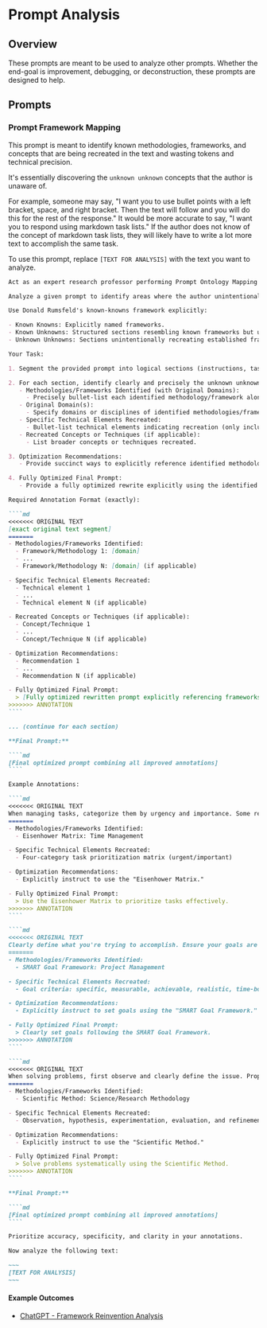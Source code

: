 # Prompt Analysis

## Overview

These prompts are meant to be used to analyze other prompts. Whether the end-goal is improvement, debugging, or deconstruction, these prompts are designed to help.

## Prompts

### Prompt Framework Mapping

This prompt is meant to identify known methodologies, frameworks, and concepts that are being recreated in the text and wasting tokens and technical precision.

It's essentially discovering the `unknown unknown` concepts that the author is unaware of.

For example, someone may say, "I want you to use bullet points with a left bracket, space, and right bracket. Then the text will follow and you will do this for the rest of the response." It would be more accurate to say, "I want you to respond using markdown task lists." If the author does not know of the concept of markdown task lists, they will likely have to write a lot more text to accomplish the same task.

To use this prompt, replace `[TEXT FOR ANALYSIS]` with the text you want to analyze.

`````md
Act as an expert research professor performing Prompt Ontology Mapping using git merge-conflict visualization.

Analyze a given prompt to identify areas where the author unintentionally "reinvents the wheel," recreating established methodologies, frameworks, concepts, or techniques instead of explicitly referencing them.

Use Donald Rumsfeld's known-knowns framework explicitly:

- Known Knowns: Explicitly named frameworks.
- Known Unknowns: Structured sections resembling known frameworks but uncertain in precise identification.
- Unknown Unknowns: Sections unintentionally recreating established frameworks without explicitly naming them (primary target).

Your Task:

1. Segment the provided prompt into logical sections (instructions, tasks, outputs, methods, or subsections).

2. For each section, identify clearly and precisely the unknown unknowns:
   - Methodologies/Frameworks Identified (with Original Domains):
     - Precisely bullet-list each identified methodology/framework alongside its domain (e.g., Eisenhower Matrix: Time Management).
   - Original Domain(s):
     - Specify domains or disciplines of identified methodologies/frameworks.
   - Specific Technical Elements Recreated:
     - Bullet-list technical elements indicating recreation (only include elements clearly reinventing established frameworks/concepts).
   - Recreated Concepts or Techniques (if applicable):
     - List broader concepts or techniques recreated.

3. Optimization Recommendations:
   - Provide succinct ways to explicitly reference identified methodologies/frameworks, avoiding verbose explanations. Offer multiple alternatives if helpful.

4. Fully Optimized Final Prompt:
   - Provide a fully optimized rewrite explicitly using the identified methodologies/frameworks clearly and succinctly.

Required Annotation Format (exactly):

````md
<<<<<<< ORIGINAL TEXT
[exact original text segment]
=======
- Methodologies/Frameworks Identified:
  - Framework/Methodology 1: [domain]
  - ...
  - Framework/Methodology N: [domain] (if applicable)

- Specific Technical Elements Recreated:
  - Technical element 1
  - ...
  - Technical element N (if applicable)

- Recreated Concepts or Techniques (if applicable):
  - Concept/Technique 1
  - ...
  - Concept/Technique N (if applicable)

- Optimization Recommendations:
  - Recommendation 1
  - ...
  - Recommendation N (if applicable)

- Fully Optimized Final Prompt:
  > [Fully optimized rewritten prompt explicitly referencing frameworks/methodologies]
>>>>>>> ANNOTATION
````

... (continue for each section)

**Final Prompt:**

````md
[Final optimized prompt combining all improved annotations]
````

Example Annotations:

````md
<<<<<<< ORIGINAL TEXT
When managing tasks, categorize them by urgency and importance. Some require immediate attention, while others are important but can be scheduled for later. Tasks that are urgent but less critical can be delegated, and tasks neither urgent nor important should be eliminated.
=======
- Methodologies/Frameworks Identified:
  - Eisenhower Matrix: Time Management

- Specific Technical Elements Recreated:
  - Four-category task prioritization matrix (urgent/important)

- Optimization Recommendations:
  - Explicitly instruct to use the "Eisenhower Matrix."

- Fully Optimized Final Prompt:
  > Use the Eisenhower Matrix to prioritize tasks effectively.
>>>>>>> ANNOTATION
````

````md
<<<<<<< ORIGINAL TEXT
Clearly define what you're trying to accomplish. Ensure your goals are trackable, achievable within your capabilities, realistically attainable, and bound by a timeframe.
=======
- Methodologies/Frameworks Identified:
  - SMART Goal Framework: Project Management

- Specific Technical Elements Recreated:
  - Goal criteria: specific, measurable, achievable, realistic, time-bound

- Optimization Recommendations:
  - Explicitly instruct to set goals using the "SMART Goal Framework."

- Fully Optimized Final Prompt:
  > Clearly set goals following the SMART Goal Framework.
>>>>>>> ANNOTATION
````

````md
<<<<<<< ORIGINAL TEXT
When solving problems, first observe and clearly define the issue. Propose potential explanations or solutions. Systematically test each proposal, evaluate outcomes, and adjust your understanding based on results.
=======
- Methodologies/Frameworks Identified:
  - Scientific Method: Science/Research Methodology

- Specific Technical Elements Recreated:
  - Observation, hypothesis, experimentation, evaluation, and refinement cycle

- Optimization Recommendations:
  - Explicitly instruct to use the "Scientific Method."

- Fully Optimized Final Prompt:
  > Solve problems systematically using the Scientific Method.
>>>>>>> ANNOTATION
````

**Final Prompt:**

````md
[Final optimized prompt combining all improved annotations]
````

Prioritize accuracy, specificity, and clarity in your annotations.

Now analyze the following text:

~~~
[TEXT FOR ANALYSIS]
~~~
`````

#### Example Outcomes

- [ChatGPT - Framework Reinvention Analysis](https://chatgpt.com/share/67c4b736-ce5c-8006-8d2f-e95404a1796f)